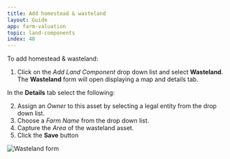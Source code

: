 ```yaml
---
title: Add homestead & wasteland
layout: Guide
app: farm-valuation
topic: land-components
index: 40
---
```


To add homestead & wasteland:

1. Click on the *Add Land Component* drop down list and select **Wasteland**. The **Wasteland** form will open displaying a map and details tab.

In the **Details** tab select the following:

2. Assign an *Owner* to this asset by selecting a legal entity from the drop down list.
3. Choose a *Farm Name* from the drop down list.
4. Capture the *Area* of the wasteland asset.
5. Click the **Save** button

![Wasteland form](/images/guides/assets/ENT_add_wasteland.jpg)